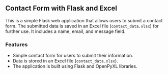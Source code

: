 ## Contact Form with Flask and Excel

This is a simple Flask web application that allows users to submit a contact form. The submitted data is saved in an Excel file (`contact_data.xlsx`) for further use. It includes a name, email, and message field.

### Features

- Simple contact form for users to submit their information.
- Data is stored in an Excel file (`contact_data.xlsx`).
- The application is built using Flask and OpenPyXL libraries.

